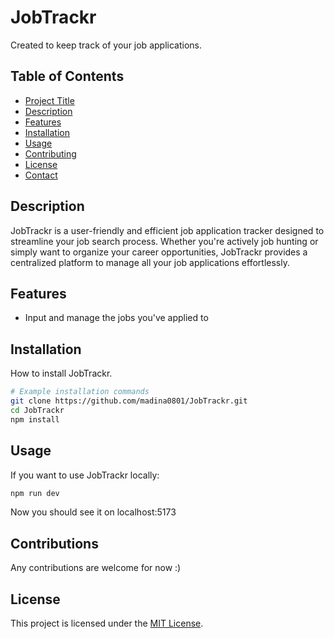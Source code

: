 # JobTrackr

Created to keep track of your job applications.

## Table of Contents

- [Project Title](#project-title)
- [Description](#description)
- [Features](#features)
- [Installation](#installation)
- [Usage](#usage)
- [Contributing](#contributing)
- [License](#license)
- [Contact](#contact)

## Description

JobTrackr is a user-friendly and efficient job application tracker designed to streamline your job search process. Whether you're actively job hunting or simply want to organize your career opportunities, JobTrackr provides a centralized platform to manage all your job applications effortlessly.

## Features

- Input and manage the jobs you've applied to

## Installation

How to install JobTrackr.

```bash
# Example installation commands
git clone https://github.com/madina0801/JobTrackr.git
cd JobTrackr
npm install
```

## Usage
If you want to use JobTrackr locally:
```bash
npm run dev
```
Now you should see it on localhost:5173

## Contributions
Any contributions are welcome for now :)

## License
This project is licensed under the [MIT License](LICENSE).



